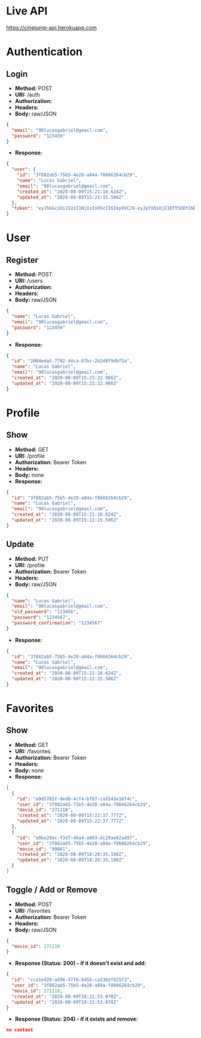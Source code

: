 # Live API
https://cinejump-api.herokuapp.com

# Authentication
## Login
- **Method:** POST
- **URI:** /auth
- **Authorization:** 
- **Headers:**
- **Body:** raw/JSON
```json
{
  "email": "90lucasgabriel@gmail.com",
  "password": "123456"
}
```
- **Response:** 
```json
{
  "user": {
    "id": "3f882ab5-75b5-4e28-a84a-f8666264cb29",
    "name": "Lucas Gabriel",
    "email": "90lucasgabriel@gmail.com",
    "created_at": "2020-08-09T15:21:10.624Z",
    "updated_at": "2020-08-09T15:22:15.506Z"
  },
  "token": "eyJhbGciOiJIUzI1NiIsInR5cCI6IkpXVCJ9.eyJpYXQiOjE1OTY5ODY1NDYsImV4cCI6MTU5NzA3Mjk0Niwic3ViIjoiM2Y4ODJhYjUtNzViNS00ZTI4LWE4NGEtZjg2NjYyNjRjYjI5In0.8EjwEEEXY1VeFcbMN-LHAgNIqx5bsk_yddE63lRUNaU"
}
```

# User
## Register
- **Method:** POST
- **URI:** /users
- **Authorization:** 
- **Headers:**
- **Body:** raw/JSON
```json
{
  "name": "Lucas Gabriel",
  "email": "90lucasgabriel@gmail.com",
  "password": "123456"
}
```
- **Response:** 
```json
{
  "id": "2084eda5-7792-44ca-87bc-2b2d0f9dbf5a",
  "name": "Lucas Gabriel",
  "email": "90lucasgabriel@gmail.com",
  "created_at": "2020-08-09T15:23:22.966Z",
  "updated_at": "2020-08-09T15:23:22.966Z"
}
```

# Profile
## Show
- **Method:** GET
- **URI:** /profile
- **Authorization:** Bearer Token
- **Headers:**
- **Body:** none
- **Response:** 
```json
{
  "id": "3f882ab5-75b5-4e28-a84a-f8666264cb29",
  "name": "Lucas Gabriel",
  "email": "90lucasgabriel@gmail.com",
  "created_at": "2020-08-09T15:21:10.624Z",
  "updated_at": "2020-08-09T15:22:15.506Z"
}
```

## Update
- **Method:** PUT
- **URI:** /profile
- **Authorization:** Bearer Token
- **Headers:**
- **Body:** raw/JSON
```json
{
  "name": "Lucas Gabriel",
  "email": "90lucasgabriel@gmail.com",
  "old_password": "123456",
  "password": "1234567",
  "password_confirmation": "1234567"
}
```
- **Response:** 
```json
{
  "id": "3f882ab5-75b5-4e28-a84a-f8666264cb29",
  "name": "Lucas Gabriel",
  "email": "90lucasgabriel@gmail.com",
  "created_at": "2020-08-09T15:21:10.624Z",
  "updated_at": "2020-08-09T15:22:15.506Z"
}
```

# Favorites
## Show
- **Method:** GET
- **URI:** /favorites
- **Authorization:** Bearer Token
- **Headers:**
- **Body:** none
- **Response:** 
```json
[
  {
    "id": "a9d5785f-9ed8-4cf4-bf87-ca5543e16f4c",
    "user_id": "3f882ab5-75b5-4e28-a84a-f8666264cb29",
    "movie_id": "271110",
    "created_at": "2020-08-09T15:22:37.777Z",
    "updated_at": "2020-08-09T15:22:37.777Z"
  },
  {
    "id": "a9ba29ac-f3d7-46a4-a803-dc29ae82ad97",
    "user_id": "3f882ab5-75b5-4e28-a84a-f8666264cb29",
    "movie_id": "99861",
    "created_at": "2020-08-09T18:20:35.198Z",
    "updated_at": "2020-08-09T18:20:35.198Z"
  }
]
```

## Toggle / Add or Remove
- **Method:** POST
- **URI:** /favorites
- **Authorization:** Bearer Token
- **Headers:**
- **Body:** raw/JSON
```json
{
  "movie_id": 271110
}
```
- **Response (Status: 200) - if it doesn't exist and add:** 
```json
{
  "id": "cca1ed20-a596-47f6-845b-ca33b2f825f3",
  "user_id": "3f882ab5-75b5-4e28-a84a-f8666264cb29",
  "movie_id": 271110,
  "created_at": "2020-08-09T18:22:53.070Z",
  "updated_at": "2020-08-09T18:22:53.070Z"
}
```

- **Response (Status: 204) - if it exists and remove:** 
```json
no content
```
